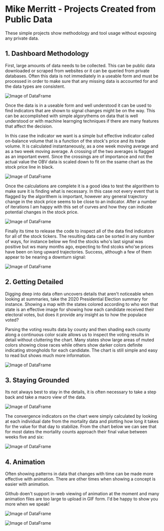 # Mike Merritt - Projects Created from Public Data

These simple projects show methodology and tool usage without exposing any private data.

## 1. Dashboard Methodology

First, large amounts of data needs to be collected.  This can be public data downloaded or scraped from websites or it can be queried from private databases.  Often this data is not immediately in a useable form and must be processed in order to make sure that any missing data is accounted for and the data types are consistent.

![Image of DataFrame](https://michaeljmerritt.github.io/Portfolio/Images/bigdfa.jpg)

Once the data is in a useable form and well understood it can be used to find indicators that are shown to signal changes might be on the way.  This can be accomplished with simple algorythems on data that is well understood or with machine learnging techniques if there are many features that affect the decision.

In this case the indicator we want is a simple but effective indicator called on-balance volume that is a function of the stock's price and its trade volume.  It is calculated instantaneously, as a one week moving average and as a two week moving average.  A crossing of the two averages is flagged as an important event.  Since the crossings are of importance and not the actual value the OBV data is scaled down to fit on the ssame chart as the stock price line in black.

![Image of DataFrame](https://michaeljmerritt.github.io/Portfolio/Images/tempdfa.jpg)

Once the calculations are complete it is a good idea to test the algorithem to make sure it is finding what is necessary.  In this case not every event that is flagged by the algorithem is important, however any general trajectory change in the stock price seems to be close to an indicator.  After a number of iterations I am happy with this set of curves and how they can indicate potential changes in the stock price.  

![Image of DataFrame](https://michaeljmerritt.github.io/Portfolio/Images/test.jpg)

Finally its time to release the code to inspect all of the data find indicators for all of the stock tickers.  The resulting data can be sorted in any number of ways, for instance below we find the stocks who's last signal was positive but ws many months ago, expecting to find stcoks who'se prices have been on long upward trajectories.  Success, although a few of them appear to be nearing a downturn signal:

![Image of DataFrame](https://michaeljmerritt.github.io/Portfolio/Images/final.jpg)

## 2. Getting Detailed

Digging deep into data often uncovers details that aren't noticeable when looking at summaries, take the 2020 Presidential Election summary for instance.  Showing a map with the states colored according to who won that state is an effective image for showing how each candidate received their electoral votes, but does it provide any insight as to how the populace voted?

Parsing the voting results data by county and then shading each county along a continuous color scale allows us to inspect the voting results in detail without cluttering the chart.  Many states show large areas of muted colors showing close races while others show darker colors definite indicating strongholds for each candidate.  The chart is still simple and easy to read but shows much more information.

![Image of DataFrame](https://michaeljmerritt.github.io/Portfolio/Images/election.gif)

## 3. Staying Grounded

Its not always best to stay in the details, it is often necessary to take a step back and take a macro view of the data.  

![Image of DataFrame](https://michaeljmerritt.github.io/Portfolio/Images/mortalityhistorya.jpg)

The convergence indicators on the chart were simply calculated by looking at each individual date from the mortality data and plotting how long it takes for the value for that day to stabilize.  From the chart below we can see that for most dates the mortality counts approach their final value between weeks five and six:

![Image of DataFrame](https://michaeljmerritt.github.io/Portfolio/Images/converge.jpg)

## 4. Animation

Often showing patterns in data that changes with time can be made more effective with animation.  There are other times when showing a concept is easier with animation.

Github doen't support in-web viewing of animation at the moment and many animation files are too large to upload in GIF form.  I'd be happy to show you more when we speak!

![Image of DataFrame](https://michaeljmerritt.github.io/Portfolio/Images/animationscreenshot.jpg)

![Image of DataFrame](https://michaeljmerritt.github.io/Portfolio/Images/animationscreenshot2.jpg)
